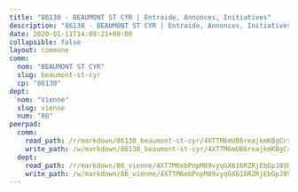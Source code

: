 ```yaml
---
title: "86130 - BEAUMONT ST CYR | Entraide, Annonces, Initiatives"
description: "86130 - BEAUMONT ST CYR | Entraide, Annonces, Initiatives"
date: 2020-01-11T14:09:21+09:00
collapsible: false
layout: commune
comm:
  nom: "BEAUMONT ST CYR"
  slug: beaumont-st-cyr
  cp: "86130"
dept:
  nom: "Vienne"
  slug: vienne
  num: "86"
peerpad:
  comm:
    read_path: /r/markdown/86130_beaumont-st-cyr/4XTTM6mUB6reajkmKBgCrsXsacU3KZzM7KmYu8iswtMzst2g7
    write_path: /w/markdown/86130_beaumont-st-cyr/4XTTM6mUB6reajkmKBgCrsXsacU3KZzM7KmYu8iswtMzst2g7-K3TgUTZmFKsLdXoZvPt6KZ7vvPVNLAA496PEBUbtSRGrojhFZ3YvxWoiFWCjQZRCZGBQeoPx494kkgX79tDqx8JqYq6NRKuM2UY5EQoE85ozM1dDreUs8n3P2TEEg5PtF1mMp5t3
  dept:
    read_path: /r/markdown/86_vienne/4XTTM6ebPnpM89vyqGX616RZRjEbGpJ8VDNVdSCrMHCb86ALN
    write_path: /w/markdown/86_vienne/4XTTM6ebPnpM89vyqGX616RZRjEbGpJ8VDNVdSCrMHCb86ALN-K3TgUEmU2PzobkNvYrNtR4DXtgm1qYeknzdEZmszmUFpRSMDjV62q8xZv1nUQEJqGnnT9H399N9TnzZMyT3rgAM3pHPbqGxVD33vWNzCSkbf2kxHwBfenpixiJuwbWaCBERwmNeA
---
```


